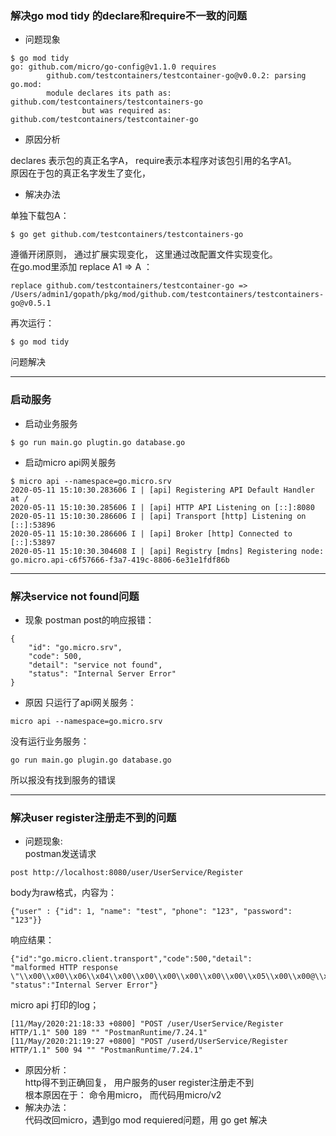 ### 解决go mod tidy 的declare和require不一致的问题
* 问题现象
```
$ go mod tidy
go: github.com/micro/go-config@v1.1.0 requires
        github.com/testcontainers/testcontainer-go@v0.0.2: parsing go.mod:
        module declares its path as: github.com/testcontainers/testcontainers-go
                but was required as: github.com/testcontainers/testcontainer-go
```
* 原因分析
 
declares 表示包的真正名字A， require表示本程序对该包引用的名字A1。  
原因在于包的真正名字发生了变化， 

* 解决办法
 
单独下载包A：
```  
$ go get github.com/testcontainers/testcontainers-go
```
遵循开闭原则， 通过扩展实现变化， 这里通过改配置文件实现变化。  
在go.mod里添加 replace A1 => A ：  
```
replace github.com/testcontainers/testcontainer-go => /Users/admin1/gopath/pkg/mod/github.com/testcontainers/testcontainers-go@v0.5.1
```
再次运行： 
```
$ go mod tidy
```
问题解决

---
### 启动服务
* 启动业务服务  
```
$ go run main.go plugtin.go database.go
```
* 启动micro api网关服务
```
$ micro api --namespace=go.micro.srv
2020-05-11 15:10:30.283606 I | [api] Registering API Default Handler at /
2020-05-11 15:10:30.285606 I | [api] HTTP API Listening on [::]:8080
2020-05-11 15:10:30.286606 I | [api] Transport [http] Listening on [::]:53896
2020-05-11 15:10:30.286606 I | [api] Broker [http] Connected to [::]:53897
2020-05-11 15:10:30.304608 I | [api] Registry [mdns] Registering node: go.micro.api-c6f57666-f3a7-419c-8806-6e31e1fdf86b
```

---
### 解决service not found问题
* 现象
postman post的响应报错：  
```
{
    "id": "go.micro.srv",
    "code": 500,
    "detail": "service not found",
    "status": "Internal Server Error"
}
```
* 原因 
只运行了api网关服务：  
```  
micro api --namespace=go.micro.srv
```
没有运行业务服务：
```  
go run main.go plugin.go database.go
```
所以报没有找到服务的错误

---
### 解决user register注册走不到的问题
* 问题现象:  
postman发送请求
```
post http://localhost:8080/user/UserService/Register
```
body为raw格式，内容为：
```
{"user" : {"id": 1, "name": "test", "phone": "123", "password": "123"}}
```
响应结果：  
```
{"id":"go.micro.client.transport","code":500,"detail":
"malformed HTTP response \"\\x00\\x00\\x06\\x04\\x00\\x00\\x00\\x00\\x00\\x00\\x05\\x00\\x00@\\x00\"",
"status":"Internal Server Error"}
```
micro api 打印的log；  
```
[11/May/2020:21:18:33 +0800] "POST /user/UserService/Register HTTP/1.1" 500 189 "" "PostmanRuntime/7.24.1"
[11/May/2020:21:19:27 +0800] "POST /userd/UserService/Register HTTP/1.1" 500 94 "" "PostmanRuntime/7.24.1"
```
* 原因分析：    
http得不到正确回复， 用户服务的user register注册走不到  
根本原因在于： 命令用micro， 而代码用micro/v2  
* 解决办法：    
代码改回micro，遇到go mod requiered问题，用 go get 解决





